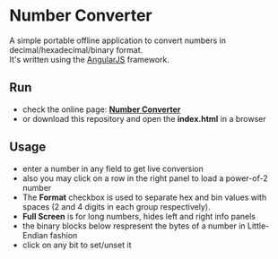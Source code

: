 
# Number Converter

A simple portable offline application to convert numbers in decimal/hexadecimal/binary format.  
It's written using the [AngularJS](http://angularjs.org) framework.

## Run

- check the online page: [**Number Converter**](https://github.com/mortalis13/NumberConverter-AngularJS)
- or download this repository and open the **index.html** in a browser

## Usage

- enter a number in any field to get live conversion
- also you may click on a row in the right panel to load a power-of-2 number
- The **Format** checkbox is used to separate hex and bin values with spaces (2 and 4 digits in each group respectively).
- **Full Screen** is for long numbers, hides left and right info panels
- the binary blocks below respresent the bytes of a number in Little-Endian fashion
- click on any bit to set/unset it
